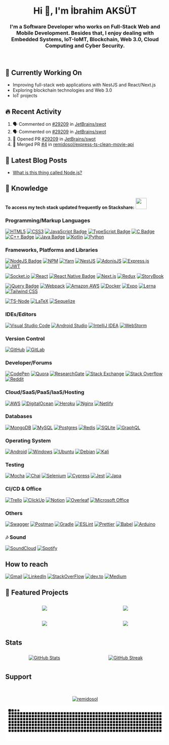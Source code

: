 <h1 align="center">Hi 👋, I'm İbrahim AKSÜT</h1>

<h3 align="center">I'm a Software Developer who works on Full-Stack Web and Mobile Development. Besides that, I enjoy dealing with Embedded Systems, IoT-IoMT, Blockchain, Web 3.0, Cloud Computing and Cyber Security.
</h3>
<br>

<!-- 📝 I regularly write articles on [https://remidosol.com](https://remidosol.com) -->

## 🔭 Currently Working On

- Improving full-stack web applications with NestJS and React/Next.js
- Exploring blockchain technologies and Web 3.0
- IoT projects

## 🔥 Recent Activity

<!--START_SECTION:activity-->
1. 🗣 Commented on [#29209](https://github.com/JetBrains/swot/pull/29209#issuecomment-2838075925) in [JetBrains/swot](https://github.com/JetBrains/swot)
2. 🗣 Commented on [#29209](https://github.com/JetBrains/swot/pull/29209#issuecomment-2832283244) in [JetBrains/swot](https://github.com/JetBrains/swot)
3. 💪 Opened PR [#29209](https://github.com/JetBrains/swot/pull/29209) in [JetBrains/swot](https://github.com/JetBrains/swot)
4. 🎉 Merged PR [#4](https://github.com/remidosol/express-ts-clean-movie-api/pull/4) in [remidosol/express-ts-clean-movie-api](https://github.com/remidosol/express-ts-clean-movie-api)
<!--END_SECTION:activity-->

## 📝 Latest Blog Posts

<!-- BLOG-POST-LIST:START -->
- [What is this thing called Node.js?](https://medium.com/@remidosol8/what-is-this-thing-called-node-js-73b1a8f91926?source=rss-ddedfd1fa7e------2)
<!-- BLOG-POST-LIST:END -->

## :musical_keyboard: Knowledge

**To access my tech stack updated frequently on Stackshare:** <a href="https://stackshare.io/remidosol/my-adventure"><img src="https://i.ibb.co/d6wXt6P/stackshare-seeklogo-com.png" width="35px" height="35px" /></a>

<!--  width="35px" height="35px" -->

### Programming/Markup Languages

[![HTML5](https://img.shields.io/badge/html5-%23E34F26.svg?style=for-the-badge&logo=html5&logoColor=white)](#)
[![CSS3](https://img.shields.io/badge/css3-%231572B6.svg?style=for-the-badge&logo=css3&logoColor=white)](#)
[![JavaScript Badge](https://img.shields.io/badge/JavaScript-323330?style=for-the-badge&logo=javascript&logoColor=F7DF1E)](#)
[![TypeScript Badge](https://img.shields.io/badge/TypeScript-007ACC?style=for-the-badge&logo=typescript&logoColor=white)](#)
[![C Badge](https://img.shields.io/badge/C-00599C?style=for-the-badge&logo=c&logoColor=white)](#)
[![C++ Badge](https://img.shields.io/badge/C%2B%2B-00599C?style=for-the-badge&logo=c%2B%2B&logoColor=white)](#)
[![Java Badge](https://img.shields.io/badge/Java-ED8B00?style=for-the-badge&logo=openjdk&logoColor=white)](#)
[![Kotlin](https://img.shields.io/badge/kotlin-%230095D5.svg?style=for-the-badge&logo=kotlin&logoColor=white)](#)
[![Python](https://img.shields.io/badge/Python-092E20?style=for-the-badge&logo=python&logoColor=green)](#)

### Frameworks, Platforms and Libraries

[![NodeJS Badge](https://img.shields.io/badge/Node.js-43853D?style=for-the-badge&logo=node.js&logoColor=white)](#)
[![NPM](https://img.shields.io/badge/NPM-%23000000.svg?style=for-the-badge&logo=npm&logoColor=white)](#)
[![Yarn](https://img.shields.io/badge/yarn-%232C8EBB.svg?style=for-the-badge&logo=yarn&logoColor=white)](#)
[![NestJS](https://img.shields.io/badge/nestjs-E0234E?style=for-the-badge&logo=nestjs&logoColor=white)](#)
[![AdonisJS](https://img.shields.io/badge/adonis%20js-220052?style=for-the-badge&logo=adonisjs&logoColor=white)](#)
[![Express.js](https://img.shields.io/badge/Express.js-000000?style=for-the-badge&logo=express&logoColor=white)](#)
[![JWT](https://img.shields.io/badge/JWT-black?style=for-the-badge&logo=JSON%20web%20tokens)](#)

[![Socket.io](https://img.shields.io/badge/Socket.io-black?style=for-the-badge&logo=socket.io&badgeColor=010101)](#)
[![React](https://img.shields.io/badge/react-%2320232a.svg?style=for-the-badge&logo=react&logoColor=%2361DAFB)](#)
[![React Native Badge](https://img.shields.io/badge/React_Native-20232A?style=for-the-badge&logo=react&logoColor=61DAFB)](#)
[![Next.js](https://img.shields.io/badge/next.js-000000?style=for-the-badge&logo=nextdotjs&logoColor=white)](#)
[![Redux](https://img.shields.io/badge/redux-%23593d88.svg?style=for-the-badge&logo=redux&logoColor=white)](#)
[![StoryBook](https://img.shields.io/badge/storybook-FF4785?style=for-the-badge&logo=storybook&logoColor=white)](#)

[![jQuery Badge](https://img.shields.io/badge/jQuery-0769AD?style=for-the-badge&logo=jquery&logoColor=white)](#)
[![Webpack](https://img.shields.io/badge/Webpack-8DD6F9?style=for-the-badge&logo=Webpack&logoColor=black)](#)
[![Amazon AWS](https://img.shields.io/badge/Amazon_AWS-232F3E?style=for-the-badge&logo=amazon-aws&logoColor=white)](#)
[![Docker](https://img.shields.io/badge/Docker-2CA5E0?style=for-the-badge&logo=docker&logoColor=white)](#)
[![Expo](https://img.shields.io/badge/Expo-1B1F23?style=for-the-badge&logo=expo&logoColor=white)](#)
[![Lerna](https://img.shields.io/badge/Lerna-3E3E3E?style=for-the-badge&logo=lerna&logoColor=white)](#)
[![Tailwind CSS](https://img.shields.io/badge/Tailwind_CSS-38B2AC?style=for-the-badge&logo=tailwind-css&logoColor=white)](#)

[![TS-Node](https://img.shields.io/badge/ts--node-3178C6?style=for-the-badge&logo=ts-node&logoColor=white)](#)
[![LaTeX](https://img.shields.io/badge/latex-%23008080.svg?style=for-the-badge&logo=latex&logoColor=white)](#)
[![Sequelize](https://img.shields.io/badge/Sequelize-52B0E7?style=for-the-badge&logo=Sequelize&logoColor=white)](#)

### IDEs/Editors

[![Visual Studio Code](https://img.shields.io/badge/Visual%20Studio%20Code-0078d7.svg?style=for-the-badge&logo=visual-studio-code&logoColor=white)](#)
[![Android Studio](https://img.shields.io/badge/Android%20Studio-3DDC84.svg?style=for-the-badge&logo=android-studio&logoColor=white)](#)
[![IntelliJ IDEA](https://img.shields.io/badge/IntelliJIDEA-000000.svg?style=for-the-badge&logo=intellij-idea&logoColor=white)](#)
[![WebStorm](https://img.shields.io/badge/webstorm-143?style=for-the-badge&logo=webstorm&logoColor=white&color=black)](#)

### Version Control

[![GitHub](https://img.shields.io/badge/github-%23121011.svg?style=for-the-badge&logo=github&logoColor=white)](#)
[![GitLab](https://img.shields.io/badge/GitLab-330F63?style=for-the-badge&logo=gitlab&logoColor=white)](#)

### Developer/Forums

[![CodePen](https://img.shields.io/badge/Codepen-000000?style=for-the-badge&logo=codepen&logoColor=white)](#)
[![Quora](https://img.shields.io/badge/Quora-%23B92B27.svg?style=for-the-badge&logo=Quora&logoColor=white)](#)
[![ResearchGate](https://img.shields.io/badge/ResearchGate-00CCBB?style=for-the-badge&logo=ResearchGate&logoColor=white)](#)
[![Stack Exchange](https://img.shields.io/badge/StackExchange-%23ffffff.svg?style=for-the-badge&logo=StackExchange&logoColor=white)](#)
[![Stack Overflow](https://img.shields.io/badge/-Stackoverflow-FE7A16?style=for-the-badge&logo=stack-overflow&logoColor=white)](#)
[![Reddit](https://img.shields.io/badge/Reddit-FF4500?style=for-the-badge&logo=reddit&logoColor=white)](#)

### Cloud/SaaS/PaaS/IaaS/Hosting

[![AWS](https://img.shields.io/badge/AWS-%23FF9900.svg?style=for-the-badge&logo=amazon-aws&logoColor=white)](#)
[![DigitalOcean](https://img.shields.io/badge/DigitalOcean-%230167ff.svg?style=for-the-badge&logo=digitalOcean&logoColor=white)](#)
[![Heroku](https://img.shields.io/badge/heroku-%23430098.svg?style=for-the-badge&logo=heroku&logoColor=white)](#)
[![Nginx](https://img.shields.io/badge/nginx-%23009639.svg?style=for-the-badge&logo=nginx&logoColor=white)](#)
[![Netlify](https://img.shields.io/badge/Netlify-00C7B7?style=for-the-badge&logo=netlify&logoColor=white)](#)

### Databases

[![MongoDB](https://img.shields.io/badge/MongoDB-%234ea94b.svg?style=for-the-badge&logo=mongodb&logoColor=white)](#)
[![MySQL](https://img.shields.io/badge/mysql-%2300f.svg?style=for-the-badge&logo=mysql&logoColor=white)](#)
[![Postgres](https://img.shields.io/badge/postgres-%23316192.svg?style=for-the-badge&logo=postgresql&logoColor=white)](#)
[![Redis](https://img.shields.io/badge/redis-%23DD0031.svg?style=for-the-badge&logo=redis&logoColor=white)](#)
[![SQLite](https://img.shields.io/badge/sqlite-%2307405e.svg?style=for-the-badge&logo=sqlite&logoColor=white)](#)
[![GraphQL](https://img.shields.io/badge/GraphQl-E10098?style=for-the-badge&logo=graphql&logoColor=white)](#)

### Operating System

[![Android](https://img.shields.io/badge/Android-3DDC84?style=for-the-badge&logo=android&logoColor=white)](#)
[![Windows](https://img.shields.io/badge/Windows-0078D6?style=for-the-badge&logo=windows&logoColor=white)](#)
[![Ubuntu](https://img.shields.io/badge/Ubuntu-E95420?style=for-the-badge&logo=ubuntu&logoColor=white)](#)
[![Debian](https://img.shields.io/badge/Debian-D70A53?style=for-the-badge&logo=debian&logoColor=white)](#)
[![Kali](https://img.shields.io/badge/Kali-268BEE?style=for-the-badge&logo=kalilinux&logoColor=white)](#)

### Testing

[![Mocha](https://img.shields.io/badge/Mocha-8D6748?style=for-the-badge&logo=Mocha&logoColor=white)](#)
[![Chai](https://img.shields.io/badge/chai-A30701?style=for-the-badge&logo=chai&logoColor=white)](#)
[![Selenium](https://img.shields.io/badge/Selenium-43B02A?style=for-the-badge&logo=Selenium&logoColor=white)](#)
[![Cypress](https://img.shields.io/badge/Cypress-17202C?style=for-the-badge&logo=cypress&logoColor=white)](#)
[![Jest](https://img.shields.io/badge/Jest-C21325?style=for-the-badge&logo=jest&logoColor=white)](#)
[![Japa](https://img.shields.io/badge/Japa-E85A6B?style=for-the-badge&logo=japa&logoColor=white)](#)

### CI/CD & Office

[![Trello](https://img.shields.io/badge/Trello-%23026AA7.svg?style=for-the-badge&logo=Trello&logoColor=white)](#)
[![ClickUp](https://img.shields.io/badge/clickup-%237B68EE.svg?&style=for-the-badge&logo=clickup&logoColor=white)](#)
[![Notion](https://img.shields.io/badge/Notion-000000?style=for-the-badge&logo=notion&logoColor=white)](#)
[![Overleaf](https://img.shields.io/badge/Overleaf-47A141?style=for-the-badge&logo=Overleaf&logoColor=white)](#)
[![Microsoft Office](https://img.shields.io/badge/Microsoft_Office-D83B01?style=for-the-badge&logo=microsoft-office&logoColor=white)](#)

### Others

[![Swagger](https://img.shields.io/badge/Swagger-85EA2D?style=for-the-badge&logo=Swagger&logoColor=white)](#)
[![Postman](https://img.shields.io/badge/Postman-FF6C37?style=for-the-badge&logo=postman&logoColor=white)](#)
[![Gradle](https://img.shields.io/badge/Gradle-02303A.svg?style=for-the-badge&logo=Gradle&logoColor=white)](#)
[![ESLint](https://img.shields.io/badge/ESLint-4B3263?style=for-the-badge&logo=eslint&logoColor=white)](#)
[![Prettier](https://img.shields.io/badge/prettier-1A2C34?style=for-the-badge&logo=prettier&logoColor=F7BA3E)](#)
[![Babel](https://img.shields.io/badge/Babel-F9DC3e?style=for-the-badge&logo=babel&logoColor=black)](#)
[![Arduino](https://img.shields.io/badge/-Arduino-00979D?style=for-the-badge&logo=Arduino&logoColor=white)](#)

### 🎶 Sound

[![SoundCloud](https://img.shields.io/badge/SoundCloud-FF3300?style=for-the-badge&logo=soundcloud&logoColor=white)](https://soundcloud.com/server-i-garam)
[![Spotify](https://img.shields.io/badge/Spotify-1ED760?&style=for-the-badge&logo=spotify&logoColor=white)](https://open.spotify.com/user/11158891894)

## How to reach

[![Gmail](https://img.shields.io/badge/Gmail-D14836?style=for-the-badge&logo=gmail&logoColor=white)](mailto:serverigaram@gmail.com)
[![LinkedIn](https://img.shields.io/badge/LinkedIn-0077B5?style=for-the-badge&logo=linkedin&logoColor=white)](https://www.linkedin.com/in/server-i-garam/)
[![StackOverFlow](https://img.shields.io/badge/Stack_Overflow-FE7A16?style=for-the-badge&logo=stack-overflow&logoColor=white)](https://stackoverflow.com/users/8935402/remidosol)
[![dev.to](https://img.shields.io/badge/dev.to-0A0A0A?style=for-the-badge&logo=devdotto&logoColor=white)](https://dev.to/remidosol)
[![Medium](https://img.shields.io/badge/Medium-12100E?style=for-the-badge&logo=medium&logoColor=white)](https://medium.com/@remidosol8)

## 🌟 Featured Projects

<div align="center" style="display: flex; flex-wrap: wrap; justify-content: center; gap: 10px;">
  <a href="https://github.com/remidosol/express-ts-clean-movie-api" style="flex: 0 1 45%; margin: 10px;">
    <img align="center" src="https://github-readme-stats.vercel.app/api/pin/?username=remidosol&repo=express-ts-clean-movie-api&theme=dark&description_lines_count=5" />
  </a>
  <a href="https://github.com/remidosol/real-time-trade-api" style="flex: 0 1 45%; margin: 10px;">
    <img align="center" src="https://github-readme-stats.vercel.app/api/pin/?username=remidosol&repo=real-time-trade-api&theme=dark&description_lines_count=5" />
  </a>
  <a href="https://github.com/remidosol/tmdb-nestjs-microservices" style="flex: 0 1 45%; margin: 10px;">
    <img align="center" src="https://github-readme-stats.vercel.app/api/pin/?username=remidosol&repo=tmdb-nestjs-microservices&theme=dark&description_lines_count=5" />
  </a>
  <a href="https://github.com/remidosol/next-ecommerce-landing-page" style="flex: 0 1 45%; margin: 10px;">
    <img align="center" src="https://github-readme-stats.vercel.app/api/pin/?username=remidosol&repo=next-ecommerce-landing-page&theme=dark&description_lines_count=5" />
  </a>
</div>

## Stats

<div align="center" style="display: flex; flex-wrap: wrap; justify-content: center; gap: 10px;">
  <a href="https://github.com/remidosol?tab=repositories" style="flex: 0 1 45%; margin: 10px;">
  <img src="https://github-readme-stats.vercel.app/api?username=remidosol&show_icons=true&theme=dark" alt="GitHub Stats" />
  </a>
  <a href="https://github.com/remidosol?tab=repositories" style="flex: 0 1 45%; margin: 10px;">
  <img src="https://github-readme-stats.vercel.app/api/top-langs/?username=remidosol&layout=compact&langs_count=7&theme=dark" alt="GitHub Streak" />
  </a>
</div>

<!--

[![Kaggle](https://img.shields.io/badge/Kaggle-20BEFF?style=for-the-badge&logo=Kaggle&logoColor=white)]([#](https://www.kaggle.com/remidosol))

  

[![HashNode](https://img.shields.io/badge/Hashnode-2962FF?style=for-the-badge&logo=hashnode&logoColor=white)]([#](https://hashnode.com/@remidosol))

--->

## Support

<br>
<div>
  <div align="center">
  <p>
    <a href="https://www.buymeacoffee.com/remidosol">  <img src="https://img.buymeacoffee.com/button-api/?text=Buy%20me%20a%20coffee&emoji=&slug=remidosol&button_colour=FFDD00&font_colour=000000&font_family=Cookie&outline_colour=000000&coffee_colour=ffffff" alt="remidosol"/>
    </a>
  </p>
</div>

<div>
<p>
<img src="https://raw.githubusercontent.com/remidosol/remidosol/output/snake.svg" alt="Snake animation" /></p>
</div>
</div>

